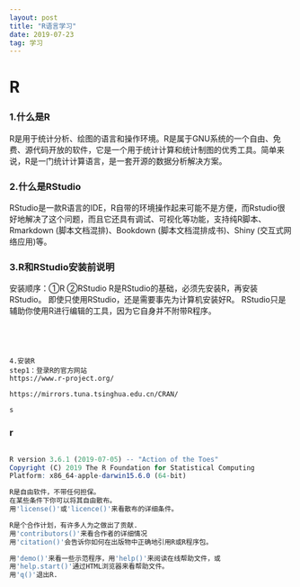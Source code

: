 ```yaml
---
layout: post
title: "R语言学习"
date: 2019-07-23
tag: 学习
---
```






# R



### 1.什么是R

R是用于统计分析、绘图的语言和操作环境。R是属于GNU系统的一个自由、免费、源代码开放的软件，它是一个用于统计计算和统计制图的优秀工具。简单来说，R是一门统计计算语言，是一套开源的数据分析解决方案。

### 2.什么是RStudio

RStudio是一款R语言的IDE，R自带的环境操作起来可能不是方便，而Rstudio很好地解决了这个问题，而且它还具有调试、可视化等功能，支持纯R脚本、Rmarkdown (脚本文档混排)、Bookdown (脚本文档混排成书)、Shiny (交互式网络应用)等。

### 3.R和RStudio安装前说明

安装顺序：①R    ②RStudio
R是RStudio的基础，必须先安装R，再安装RStudio。
即使只使用RStudio，还是需要事先为计算机安装好R。
RStudio只是辅助你使用R进行编辑的工具，因为它自身并不附带R程序。



```




4.安装R
step1：登录R的官方网站
https://www.r-project.org/

https://mirrors.tuna.tsinghua.edu.cn/CRAN/ 

s

```









### r

```r

R version 3.6.1 (2019-07-05) -- "Action of the Toes"
Copyright (C) 2019 The R Foundation for Statistical Computing
Platform: x86_64-apple-darwin15.6.0 (64-bit)

R是自由软件，不带任何担保。
在某些条件下你可以将其自由散布。
用'license()'或'licence()'来看散布的详细条件。

R是个合作计划，有许多人为之做出了贡献.
用'contributors()'来看合作者的详细情况
用'citation()'会告诉你如何在出版物中正确地引用R或R程序包。

用'demo()'来看一些示范程序，用'help()'来阅读在线帮助文件，或
用'help.start()'通过HTML浏览器来看帮助文件。
用'q()'退出R.
```

